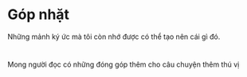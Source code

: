 # Góp nhặt
Những mảnh ký ức mà tôi còn nhớ được có thể tạo nên cái gì đó.
#
Mong người đọc có những đóng góp thêm cho câu chuyện thêm thú vị
